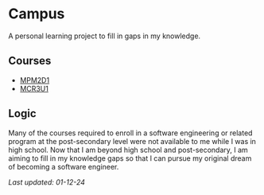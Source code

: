 # Campus
A personal learning project to fill in gaps in my knowledge.

## Courses
- [MPM2D1](https://github.com/calebjolliffe/campus/tree/main/math/mpm2d1)
- [MCR3U1]()

## Logic
Many of the courses required to enroll in a software engineering or related program at the post-secondary level were not available to me while I was in high school. Now that I am beyond high school and post-secondary, I am aiming to fill in my knowledge gaps so that I can pursue my original dream of becoming a software engineer.

*Last updated: 01-12-24*
